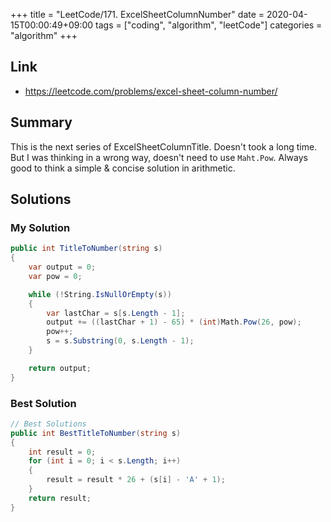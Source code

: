 +++
title = "LeetCode/171. ExcelSheetColumnNumber"
date = 2020-04-15T00:00:49+09:00
tags = ["coding", "algorithm", "leetCode"]
categories = "algorithm"
+++

<div class="description">

## Link

- https://leetcode.com/problems/excel-sheet-column-number/

## Summary

This is the next series of ExcelSheetColumnTitle. Doesn't took a long time. But I was thinking in a wrong way, doesn't need to use `Maht.Pow`. Always good to think a simple & concise solution in arithmetic.

## Solutions

### My Solution

```cs
public int TitleToNumber(string s)
{
	var output = 0;
	var pow = 0;

	while (!String.IsNullOrEmpty(s))
	{
		var lastChar = s[s.Length - 1];
		output += ((lastChar + 1) - 65) * (int)Math.Pow(26, pow);
		pow++;
		s = s.Substring(0, s.Length - 1);
	}

	return output;
}
```

### Best Solution

```cs
// Best Solutions
public int BestTitleToNumber(string s)
{
	int result = 0;
	for (int i = 0; i < s.Length; i++)
	{
		result = result * 26 + (s[i] - 'A' + 1);
	}
	return result;
}
```